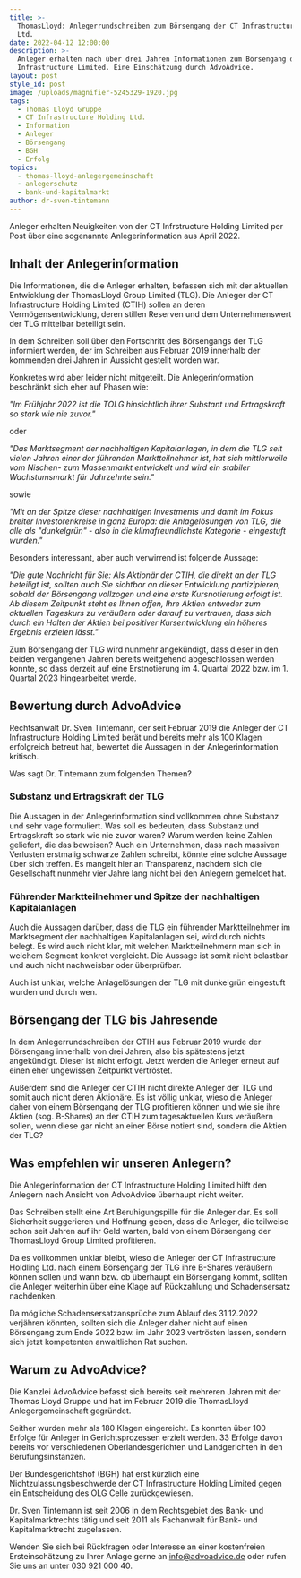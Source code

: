 ```yaml
---
title: >-
  ThomasLloyd: Anlegerrundschreiben zum Börsengang der CT Infrastructure Holding
  Ltd. 
date: 2022-04-12 12:00:00
description: >-
  Anleger erhalten nach über drei Jahren Informationen zum Börsengang der CT
  Infrastructure Limited. Eine Einschätzung durch AdvoAdvice. 
layout: post
style_id: post
image: /uploads/magnifier-5245329-1920.jpg
tags:
  - Thomas Lloyd Gruppe
  - CT Infrastructure Holding Ltd.
  - Information
  - Anleger
  - Börsengang
  - BGH
  - Erfolg
topics:
  - thomas-lloyd-anlegergemeinschaft
  - anlegerschutz
  - bank-und-kapitalmarkt
author: dr-sven-tintemann
---
```

Anleger erhalten Neuigkeiten von der CT Infrstructure Holding Limited per Post über eine sogenannte Anlegerinformation aus April 2022.&nbsp;

## Inhalt der Anlegerinformation

Die Informationen, die die Anleger erhalten, befassen sich mit der aktuellen Entwicklung der ThomasLloyd Group Limited (TLG). Die Anleger der CT Infrastructure Holding Limited (CTIH) sollen an deren Vermögensentwicklung, deren stillen Reserven und dem Unternehmenswert der TLG mittelbar beteiligt sein.&nbsp;

In dem Schreiben soll über den Fortschritt des Börsengangs der TLG informiert werden, der im Schreiben aus Februar 2019 innerhalb der kommenden drei Jahren in Aussicht gestellt worden war.

Konkretes wird aber leider nicht mitgeteilt. Die Anlegerinformation beschränkt sich eher auf Phasen wie:&nbsp;

*"Im Frühjahr 2022 ist die TOLG hinsichtlich ihrer Substant und Ertragskraft so stark wie nie zuvor."*

oder

*"Das Marktsegment der nachhaltigen Kapitalanlagen, in dem die TLG seit vielen Jahren einer der führenden Marktteilnehmer ist, hat sich mittlerweile vom Nischen- zum Massenmarkt entwickelt und wird ein stabiler Wachstumsmarkt für Jahrzehnte sein."*

sowie

*"Mit an der Spitze dieser nachhaltigen Investments und damit im Fokus breiter Investorenkreise in ganz Europa: die Anlagelösungen von TLG, die alle als "dunkelgrün" - also in die klimafreundlichste Kategorie - eingestuft wurden."*

Besonders interessant, aber auch verwirrend ist folgende Aussage:&nbsp;

*"Die gute Nachricht für Sie: Als Aktionär der CTIH, die direkt an der TLG beteiligt ist, sollten auch Sie sichtbar an dieser Entwicklung partizipieren, sobald der Börsengang vollzogen und eine erste Kursnotierung erfolgt ist. Ab diesem Zeitpunkt steht es Ihnen offen, Ihre Aktien entweder zum aktuellen Tageskurs zu veräu&szlig;ern oder darauf zu vertrauen, dass sich durch ein Halten der Aktien bei positiver Kursentwicklung ein höheres Ergebnis erzielen lässt."*

Zum Börsengang der TLG wird nunmehr angekündigt, dass dieser in den beiden vergangenen Jahren bereits weitgehend abgeschlossen werden konnte, so dass derzeit auf eine Erstnotierung im 4. Quartal 2022 bzw. im 1. Quartal 2023 hingearbeitet werde.&nbsp;

## Bewertung durch AdvoAdvice

Rechtsanwalt Dr. Sven Tintemann, der seit Februar 2019 die Anleger der CT Infrastructure Holding Limited berät und bereits mehr als 100 Klagen erfolgreich betreut hat, bewertet die Aussagen in der Anlegerinformation kritisch.&nbsp;

Was sagt Dr. Tintemann zum folgenden Themen?

### Substanz und Ertragskraft der TLG

Die Aussagen in der Anlegerinformation sind vollkommen ohne Substanz und sehr vage formuliert. Was soll es bedeuten, dass Substanz und Ertragskraft so stark wie nie zuvor waren? Warum werden keine Zahlen geliefert, die das beweisen? Auch ein Unternehmen, dass nach massiven Verlusten erstmalig schwarze Zahlen schreibt, könnte eine solche Aussage über sich treffen. Es mangelt hier an Transparenz, nachdem sich die Gesellschaft nunmehr vier Jahre lang nicht bei den Anlegern gemeldet hat.&nbsp;

### Führender Marktteilnehmer und Spitze der nachhaltigen Kapitalanlagen

Auch die Aussagen darüber, dass die TLG ein führender Marktteilnehmer im Marktsegment der nachhaltigen Kapitalanlagen sei, wird durch nichts belegt. Es wird auch nicht klar, mit welchen Marktteilnehmern man sich in welchem Segment konkret vergleicht. Die Aussage ist somit nicht belastbar und auch nicht nachweisbar oder überprüfbar.&nbsp;

Auch ist unklar, welche Anlagelösungen der TLG mit dunkelgrün eingestuft wurden und durch wen.&nbsp;

## Börsengang der TLG bis Jahresende

In dem Anlegerrundschreiben der CTIH aus Februar 2019 wurde der Börsengang innerhalb von drei Jahren, also bis spätestens jetzt angekündigt. Dieser ist nicht erfolgt. Jetzt werden die Anleger erneut auf einen eher ungewissen Zeitpunkt vertröstet.&nbsp;

Au&szlig;erdem sind die Anleger der CTIH nicht direkte Anleger der TLG und somit auch nicht deren Aktionäre. Es ist völlig unklar, wieso die Anleger daher von einem Börsengang der TLG profitieren können und wie sie ihre Aktien (sog. B-Shares) an der CTIH zum tagesaktuellen Kurs veräu&szlig;ern sollen, wenn diese gar nicht an einer Börse notiert sind, sondern die Aktien der TLG?

## Was empfehlen wir unseren Anlegern?

Die Anlegerinformation der CT Infrastructure Holding Limited hilft den Anlegern nach Ansicht von AdvoAdvice überhaupt nicht weiter.

Das Schreiben stellt eine Art Beruhigungspille für die Anleger dar. Es soll Sicherheit suggerieren und Hoffnung geben, dass die Anleger, die teilweise schon seit Jahren auf ihr Geld warten, bald von einem Börsengang der ThomasLloyd Group Limited profitieren.&nbsp;

Da es vollkommen unklar bleibt, wieso die Anleger der CT Infrastructure Holdling Ltd. nach einem Börsengang der TLG ihre B-Shares veräu&szlig;ern können sollen und wann bzw. ob überhaupt ein Börsengang kommt, sollten die Anleger weiterhin über eine Klage auf Rückzahlung und Schadensersatz nachdenken.&nbsp;

Da mögliche Schadensersatzansprüche zum Ablauf des 31.12.2022 verjähren könnten, sollten sich die Anleger daher nicht auf einen Börsengang zum Ende 2022 bzw. im Jahr 2023 vertrösten lassen, sondern sich jetzt kompetenten anwaltlichen Rat suchen.&nbsp;

## Warum zu AdvoAdvice?

Die Kanzlei AdvoAdvice befasst sich bereits seit mehreren Jahren mit der Thomas Lloyd Gruppe und hat im Februar 2019 die ThomasLloyd Anlegergemeinschaft gegründet.&nbsp;

Seither wurden mehr als 180 Klagen eingereicht. Es konnten über 100 Erfolge für Anleger in Gerichtsprozessen erzielt werden. 33 Erfolge davon bereits vor verschiedenen Oberlandesgerichten und Landgerichten in den Berufungsinstanzen.&nbsp;

Der Bundesgerichtshof (BGH) hat erst kürzlich eine Nichtzulassungsbeschwerde der CT Infrastructure Holding Limited gegen ein Entscheidung des OLG Celle zurückgewiesen.&nbsp;

Dr. Sven Tintemann ist seit 2006 in dem Rechtsgebiet des Bank- und Kapitalmarktrechts tätig und seit 2011 als Fachanwalt für Bank- und Kapitalmarktrecht zugelassen.&nbsp;

Wenden Sie sich bei Rückfragen oder Interesse an einer kostenfreien Ersteinschätzung zu Ihrer Anlage gerne an info@advoadvice.de oder rufen Sie uns an unter 030 921 000 40.
